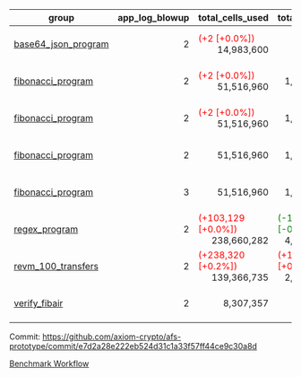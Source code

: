 | group | app_log_blowup | total_cells_used | total_cycles | total_proof_time_ms | agg_log_blowup | total_cells_used_leaf_agg | total_cycles_leaf_agg | total_proof_time_ms_leaf_agg | instance | alloc |
|---|---|---|---|---|---|---|---|---|---|---|
| [ base64_json_program ](https://github.com/axiom-crypto/afs-prototype/blob/gh-pages/benchmarks/individual/base64_json-2-2-64cpu-linux-arm64-mimalloc.md) | <div style='text-align: right'>2</div> | <span style="color: red">(+2 [+0.0%])</span> <div style='text-align: right'>14,983,600</div> | <div style='text-align: right'>217,310</div> | <span style="color: red">(+15.0 [+0.6%])</span> <div style='text-align: right'>2,711.0</div> | <div style='text-align: right'>2</div> | <span style="color: red">(+14,460 [+0.0%])</span> <div style='text-align: right'>293,134,088</div> | <span style="color: red">(+1,332 [+0.0%])</span> <div style='text-align: right'>6,745,969</div> | <span style="color: green">(-173.0 [-0.4%])</span> <div style='text-align: right'>39,015.0</div> | 64cpu-linux-arm64 | mimalloc |
| [ fibonacci_program ](https://github.com/axiom-crypto/afs-prototype/blob/gh-pages/benchmarks/individual/fibonacci-2-2-64cpu-linux-arm64-jemalloc.md) | <div style='text-align: right'>2</div> | <span style="color: red">(+2 [+0.0%])</span> <div style='text-align: right'>51,516,960</div> | <div style='text-align: right'>1,500,219</div> | <span style="color: red">(+52.0 [+0.7%])</span> <div style='text-align: right'>7,550.0</div> | <div style='text-align: right'>2</div> | <span style="color: green">(-11,880 [-0.0%])</span> <div style='text-align: right'>143,296,780</div> | <span style="color: green">(-1,204 [-0.0%])</span> <div style='text-align: right'>3,501,072</div> | <span style="color: red">(+26.0 [+0.1%])</span> <div style='text-align: right'>21,083.0</div> | 64cpu-linux-arm64 | jemalloc |
| [ fibonacci_program ](https://github.com/axiom-crypto/afs-prototype/blob/gh-pages/benchmarks/individual/fibonacci-2-2-64cpu-linux-arm64-mimalloc.md) | <div style='text-align: right'>2</div> | <span style="color: red">(+2 [+0.0%])</span> <div style='text-align: right'>51,516,960</div> | <div style='text-align: right'>1,500,219</div> | <span style="color: green">(-30.0 [-0.4%])</span> <div style='text-align: right'>7,046.0</div> | <div style='text-align: right'>2</div> | <span style="color: red">(+27,890 [+0.0%])</span> <div style='text-align: right'>143,333,050</div> | <span style="color: red">(+2,422 [+0.1%])</span> <div style='text-align: right'>3,504,274</div> | <span style="color: green">(-98.0 [-0.5%])</span> <div style='text-align: right'>19,479.0</div> | 64cpu-linux-arm64 | mimalloc |
| [ fibonacci_program ](https://github.com/axiom-crypto/afs-prototype/blob/gh-pages/benchmarks/individual/fibonacci-2-2-64cpu-linux-x64-jemalloc.md) | <div style='text-align: right'>2</div> | <div style='text-align: right'>51,516,960</div> | <div style='text-align: right'>1,500,219</div> | <span style="color: red">(+53.0 [+0.7%])</span> <div style='text-align: right'>7,574.0</div> | <div style='text-align: right'>2</div> | <span style="color: green">(-13,170 [-0.0%])</span> <div style='text-align: right'>143,307,810</div> | <span style="color: green">(-1,002 [-0.0%])</span> <div style='text-align: right'>3,502,145</div> | <span style="color: red">(+63.0 [+0.3%])</span> <div style='text-align: right'>20,437.0</div> | 64cpu-linux-x64 | jemalloc |
| [ fibonacci_program ](https://github.com/axiom-crypto/afs-prototype/blob/gh-pages/benchmarks/individual/fibonacci-3-3-64cpu-linux-x64-jemalloc.md) | <div style='text-align: right'>3</div> | <div style='text-align: right'>51,516,960</div> | <div style='text-align: right'>1,500,219</div> | <span style="color: red">(+98.0 [+1.0%])</span> <div style='text-align: right'>9,996.0</div> | <div style='text-align: right'>3</div> | <span style="color: red">(+1,760 [+0.0%])</span> <div style='text-align: right'>98,063,381</div> | <span style="color: red">(+220 [+0.0%])</span> <div style='text-align: right'>2,455,201</div> | <span style="color: red">(+154.0 [+0.8%])</span> <div style='text-align: right'>18,938.0</div> | 64cpu-linux-x64 | jemalloc |
| [ regex_program ](https://github.com/axiom-crypto/afs-prototype/blob/gh-pages/benchmarks/individual/regex-2-2-64cpu-linux-arm64-mimalloc.md) | <div style='text-align: right'>2</div> | <span style="color: red">(+103,129 [+0.0%])</span> <div style='text-align: right'>238,660,282</div> | <span style="color: green">(-151 [-0.0%])</span> <div style='text-align: right'>4,181,050</div> | <span style="color: green">(-318.0 [-1.1%])</span> <div style='text-align: right'>28,447.0</div> | <div style='text-align: right'>2</div> | <span style="color: green">(-1,980 [-0.0%])</span> <div style='text-align: right'>314,385,231</div> | <span style="color: green">(-264 [-0.0%])</span> <div style='text-align: right'>7,300,781</div> | <span style="color: green">(-229.0 [-0.6%])</span> <div style='text-align: right'>40,191.0</div> | 64cpu-linux-arm64 | mimalloc |
| [ revm_100_transfers ](https://github.com/axiom-crypto/afs-prototype/blob/gh-pages/benchmarks/individual/revm_transfer-2-2-64cpu-linux-arm64-mimalloc.md) | <div style='text-align: right'>2</div> | <span style="color: red">(+238,320 [+0.2%])</span> <div style='text-align: right'>139,366,735</div> | <span style="color: red">(+16,411 [+0.7%])</span> <div style='text-align: right'>2,346,349</div> | <span style="color: red">(+16.0 [+0.1%])</span> <div style='text-align: right'>15,854.0</div> | - | - | - | - | 64cpu-linux-arm64 | mimalloc |
| [ verify_fibair ](https://github.com/axiom-crypto/afs-prototype/blob/gh-pages/benchmarks/individual/verify_fibair-2-2-64cpu-linux-arm64-mimalloc.md) | <div style='text-align: right'>2</div> | <div style='text-align: right'>8,307,357</div> | <div style='text-align: right'>199,267</div> | <span style="color: green">(-26.0 [-1.6%])</span> <div style='text-align: right'>1,586.0</div> | - | - | - | - | 64cpu-linux-arm64 | mimalloc |

Commit: https://github.com/axiom-crypto/afs-prototype/commit/e7d2a28e222eb524d31c1a33f57ff44ce9c30a8d

[Benchmark Workflow](https://github.com/axiom-crypto/afs-prototype/actions/runs/11925131080)
